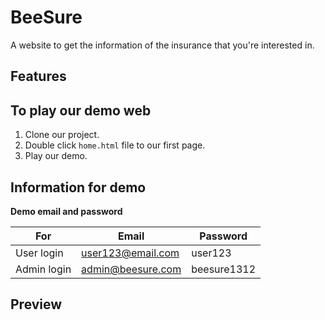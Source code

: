 # BeeSure
A website to get the information of the insurance that you're interested in.

## Features

## To play our demo web
1. Clone our project.
2. Double click `home.html` file to our first page.
3. Play our demo.

## Information for demo
**Demo email and password**

| For | Email | Password |
|----|----|----|
| User login | user123@email.com | user123 |
| Admin login | admin@beesure.com | beesure1312 |

## Preview
